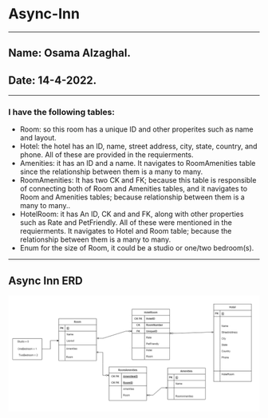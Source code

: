 # Async-Inn
---
## Name: Osama Alzaghal.
## Date: 14-4-2022.
---
### I have the following tables:
+ Room: so this room has a unique ID and other properites such as name and layout.
+ Hotel: the hotel has an ID, name, street address, city, state, country, and phone. All of these are provided in the requierments.
+ Amenities: it has an ID and a name. It navigates to RoomAmenities table since the relationship between them is a many to many.
+ RoomAmenities: It has two CK and FK; because this table is responsible of connecting both of Room and Amenities tables, and it navigates to Room and Amenities tables; because relationship between them is a many to many..
+ HotelRoom: it has An ID, CK and and FK, along with other properties such as Rate and PetFriendly. All of these were mentioned in the requierments. It navigates to Hotel and Room table; because the relationship between them is a many to many.
+ Enum for the size of Room, it could be a studio or one/two bedroom(s).
---
## Async Inn ERD
![ERD](AsyncInn.drawio.png)